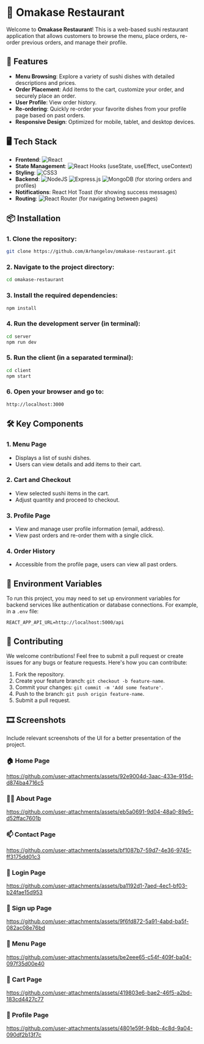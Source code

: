 # 🍣 Omakase Restaurant

Welcome to **Omakase Restaurant**! This is a web-based sushi restaurant application that allows customers to browse the menu, place orders, re-order previous orders, and manage their profile.

## 🚀 Features

- **Menu Browsing**: Explore a variety of sushi dishes with detailed descriptions and prices.
- **Order Placement**: Add items to the cart, customize your order, and securely place an order.
- **User Profile**: View order history.
- **Re-ordering**: Quickly re-order your favorite dishes from your profile page based on past orders.
- **Responsive Design**: Optimized for mobile, tablet, and desktop devices.

## 🖥️ Tech Stack

- **Frontend**: ![React](https://img.shields.io/badge/react-%2320232a.svg?style=for-the-badge&logo=react&logoColor=%2361DAFB)
- **State Management**: ![React Hooks](https://img.shields.io/badge/react%20hooks-%2320232a.svg?style=for-the-badge&logo=react&logoColor=%2361DAFB) (useState, useEffect, useContext)
- **Styling**: ![CSS3](https://img.shields.io/badge/css-%231572B6.svg?style=for-the-badge&logo=css3&logoColor=white)
- **Backend**:  ![NodeJS](https://img.shields.io/badge/node.js-6DA55F?style=for-the-badge&logo=node.js&logoColor=white) ![Express.js](https://img.shields.io/badge/express.js-%23404d59.svg?style=for-the-badge&logo=express&logoColor=%2361DAFB) ![MongoDB](https://img.shields.io/badge/MongoDB-%234ea94b.svg?style=for-the-badge&logo=mongodb&logoColor=white) (for storing orders and profiles)
- **Notifications**: React Hot Toast (for showing success messages)
- **Routing**: ![React Router](https://img.shields.io/badge/react%20router-%2320232a.svg?style=for-the-badge&logo=reactrouter&logoColor=%2361DAFB) (for navigating between pages)

## 📦 Installation

### 1. Clone the repository:

   ```bash
   git clone https://github.com/Arhangelov/omakase-restaurant.git
   ```

### 2. Navigate to the project directory:

   ```bash
   cd omakase-restaurant
   ```

### 3. Install the required dependencies:

   ```bash
   npm install
   ```

### 4. Run the development server (in terminal):

   ```bash
   cd server
   npm run dev
   ```

### 5. Run the client (in a separated terminal):

   ```bash
   cd client
   npm start
   ```


### 6. Open your browser and go to:

   ```
   http://localhost:3000
   ```

## 🛠️ Key Components

### 1. **Menu Page**
   - Displays a list of sushi dishes.
   - Users can view details and add items to their cart.

### 2. **Cart and Checkout**
   - View selected sushi items in the cart.
   - Adjust quantity and proceed to checkout.

### 3. **Profile Page**
   - View and manage user profile information (email, address).
   - View past orders and re-order them with a single click.

### 4. **Order History**
   - Accessible from the profile page, users can view all past orders.

## 🔧 Environment Variables

To run this project, you may need to set up environment variables for backend services like authentication or database connections. For example, in a `.env` file:

```
REACT_APP_API_URL=http://localhost:5000/api
```

## 🤝 Contributing

We welcome contributions! Feel free to submit a pull request or create issues for any bugs or feature requests. Here's how you can contribute:

1. Fork the repository.
2. Create your feature branch: `git checkout -b feature-name`.
3. Commit your changes: `git commit -m 'Add some feature'`.
4. Push to the branch: `git push origin feature-name`.
5. Submit a pull request.


## 🎞️ Screenshots
Include relevant screenshots of the UI for a better presentation of the project.

### 🏠 Home Page

https://github.com/user-attachments/assets/92e9004d-3aac-433e-915d-d874ba4716c5

### 🤷‍♂️ About Page

https://github.com/user-attachments/assets/eb5a0691-9d04-48a0-89e5-d52ffac7601b

### 📫 Contact Page

https://github.com/user-attachments/assets/bf1087b7-59d7-4e36-9745-ff3175dd01c3

### 🎫 Login Page

https://github.com/user-attachments/assets/ba1192d1-7aed-4ec1-bf03-b24fae15d953

### 📝 Sign up Page

https://github.com/user-attachments/assets/9f6fd872-5a91-4abd-ba5f-082ac08e76bd

### 📖 Menu Page

https://github.com/user-attachments/assets/be2eee65-c54f-409f-ba04-097f35d00e40

### 🛒 Cart Page

https://github.com/user-attachments/assets/419803e6-bae2-46f5-a2bd-183cd4427c77

### 👤 Profile Page

https://github.com/user-attachments/assets/4801e59f-94bb-4c8d-9a04-090df2b13f7c
